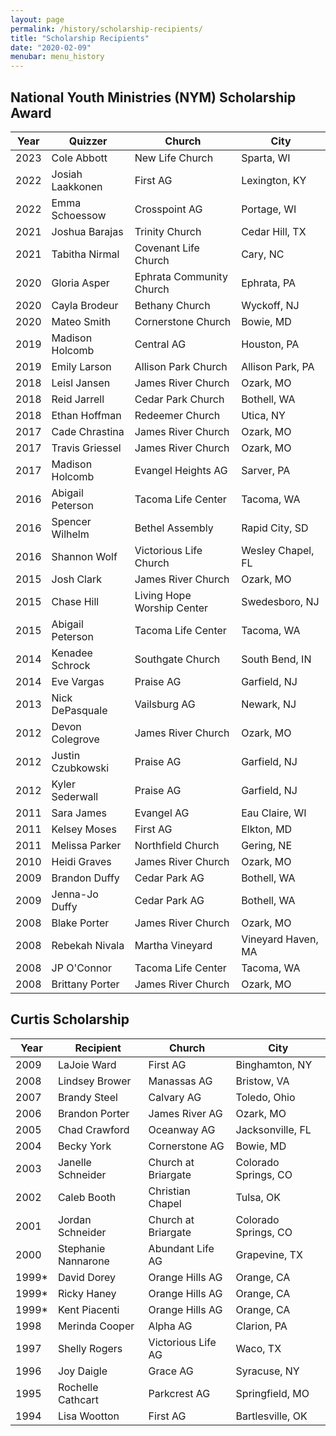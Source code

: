 ```yaml
---
layout: page
permalink: /history/scholarship-recipients/
title: "Scholarship Recipients"
date: "2020-02-09"
menubar: menu_history
---
```


## National Youth Ministries (NYM) Scholarship Award

| Year | Quizzer           | Church                     | City               |
| ---- | ----------------- | -------------------------- | ------------------ |
| 2023 | Cole Abbott       | New Life Church            | Sparta, WI         |
| 2022 | Josiah Laakkonen  | First AG                   | Lexington, KY      |
| 2022 | Emma Schoessow    | Crosspoint AG              | Portage, WI        |
| 2021 | Joshua Barajas    | Trinity Church             | Cedar Hill, TX     |
| 2021 | Tabitha Nirmal    | Covenant Life Church       | Cary, NC           |
| 2020 | Gloria Asper      | Ephrata Community Church   | Ephrata, PA        |
| 2020 | Cayla Brodeur     | Bethany Church             | Wyckoff, NJ        |
| 2020 | Mateo Smith       | Cornerstone Church         | Bowie, MD          |
| 2019 | Madison Holcomb   | Central AG                 | Houston, PA        |
| 2019 | Emily Larson      | Allison Park Church        | Allison Park, PA   |
| 2018 | Leisl Jansen      | James River Church         | Ozark, MO          |
| 2018 | Reid Jarrell      | Cedar Park Church          | Bothell, WA        |
| 2018 | Ethan Hoffman     | Redeemer Church            | Utica, NY          |
| 2017 | Cade Chrastina    | James River Church         | Ozark, MO          |
| 2017 | Travis Griessel   | James River Church         | Ozark, MO          |
| 2017 | Madison Holcomb   | Evangel Heights AG         | Sarver, PA         |
| 2016 | Abigail Peterson  | Tacoma Life Center         | Tacoma, WA         |
| 2016 | Spencer Wilhelm   | Bethel Assembly            | Rapid City, SD     |
| 2016 | Shannon Wolf      | Victorious Life Church     | Wesley Chapel, FL  |
| 2015 | Josh Clark        | James River Church         | Ozark, MO          |
| 2015 | Chase Hill        | Living Hope Worship Center | Swedesboro, NJ     |
| 2015 | Abigail Peterson  | Tacoma Life Center         | Tacoma, WA         |
| 2014 | Kenadee Schrock   | Southgate Church           | South Bend, IN     |
| 2014 | Eve Vargas        | Praise AG                  | Garfield, NJ       |
| 2013 | Nick DePasquale   | Vailsburg AG               | Newark, NJ         |
| 2012 | Devon Colegrove   | James River Church         | Ozark, MO          |
| 2012 | Justin Czubkowski | Praise AG                  | Garfield, NJ       |
| 2012 | Kyler Sederwall   | Praise AG                  | Garfield, NJ       |
| 2011 | Sara James        | Evangel AG                 | Eau Claire, WI     |
| 2011 | Kelsey Moses      | First AG                   | Elkton, MD         |
| 2011 | Melissa Parker    | Northfield Church          | Gering, NE         |
| 2010 | Heidi Graves      | James River Church         | Ozark, MO          |
| 2009 | Brandon Duffy     | Cedar Park AG              | Bothell, WA        |
| 2009 | Jenna-Jo Duffy    | Cedar Park AG              | Bothell, WA        |
| 2008 | Blake Porter      | James River Church         | Ozark, MO          |
| 2008 | Rebekah Nivala    | Martha Vineyard            | Vineyard Haven, MA |
| 2008 | JP O'Connor       | Tacoma Life Center         | Tacoma, WA         |
| 2008 | Brittany Porter   | James River Church         | Ozark, MO          |

## Curtis Scholarship

| Year   | Recipient           | Church              | City                 |
| ------ | ------------------- | ------------------- | -------------------- |
| 2009   | LaJoie Ward         | First AG            | Binghamton, NY       |
| 2008   | Lindsey Brower      | Manassas AG         | Bristow, VA          |
| 2007   | Brandy Steel        | Calvary AG          | Toledo, Ohio         |
| 2006   | Brandon Porter      | James River AG      | Ozark, MO            |
| 2005   | Chad Crawford       | Oceanway AG         | Jacksonville, FL     |
| 2004   | Becky York          | Cornerstone AG      | Bowie, MD            |
| 2003   | Janelle Schneider   | Church at Briargate | Colorado Springs, CO |
| 2002   | Caleb Booth         | Christian Chapel    | Tulsa, OK            |
| 2001   | Jordan Schneider    | Church at Briargate | Colorado Springs, CO |
| 2000   | Stephanie Nannarone | Abundant Life AG    | Grapevine, TX        |
| 1999\* | David Dorey         | Orange Hills AG     | Orange, CA           |
| 1999\* | Ricky Haney         | Orange Hills AG     | Orange, CA           |
| 1999\* | Kent Piacenti       | Orange Hills AG     | Orange, CA           |
| 1998   | Merinda Cooper      | Alpha AG            | Clarion, PA          |
| 1997   | Shelly Rogers       | Victorious Life AG  | Waco, TX             |
| 1996   | Joy Daigle          | Grace AG            | Syracuse, NY         |
| 1995   | Rochelle Cathcart   | Parkcrest AG        | Springfield, MO      |
| 1994   | Lisa Wootton        | First AG            | Bartlesville, OK     |
